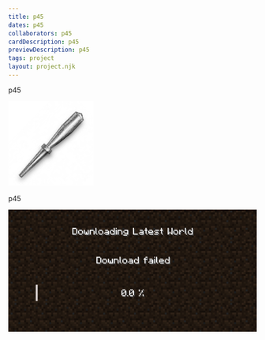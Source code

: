 ```yaml
---
title: p45
dates: p45
collaborators: p45
cardDescription: p45
previewDescription: p45
tags: project
layout: project.njk
---
```

p45

![](кофель-нагель.png)

p45

![](realmbackup.png)
